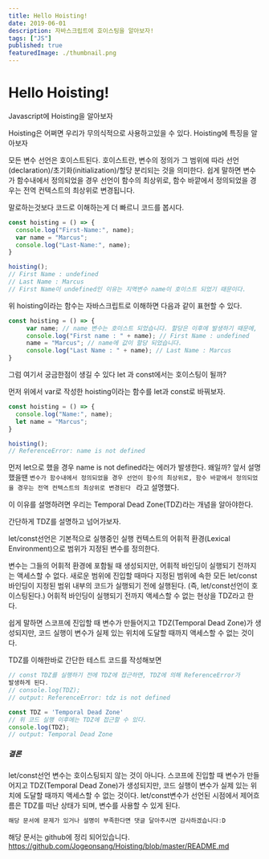 ```yaml
---
title: Hello Hoisting!
date: 2019-06-01
description: 자바스크립트에 호이스팅을 알아보자!
tags: ["JS"]
published: true
featuredImage: ./thumbnail.png
---
```

# Hello Hoisting!
Javascript에 Hoisting을 알아보자

Hoisting은 어쩌면 우리가 무의식적으로 사용하고있을 수 있다.
Hoisting에 특징을 알아보자

모든 변수 선언은 호이스트된다.
호이스트란, 변수의 정의가 그 범위에 따라 선언(declaration)/초기화(initialization)/할당 분리되는 것을 의미한다. 
쉽게 말하면 변수가 함수내에서 정의되었을 경우 선언이 함수의 최상위로, 함수 바깥에서 정의되었을 경우는 전역 컨텍스트의 최상위로 변경됩니다.

말로하는것보다 코드로 이해하는게 더 빠르니 코드를 봅시다.

``` javascript
const hoisting = () => {
  console.log("First-Name:", name);
  var name = "Marcus";
  console.log("Last-Name:", name);
}

hoisting();
// First Name : undefined
// Last Name : Marcus
// First Name이 undefined인 이유는 지역변수 name이 호이스트 되었기 때문이다.

```
위 hoisting이라는 함수는 자바스크립트로 이해하면 다음과 같이 표현할 수 있다.
``` javascript
const hoisting = () => {
     var name; // name 변수는 호이스트 되었습니다. 할당은 이후에 발생하기 때문에, 이 시점에 name의 값은 undefined 입니다.
     console.log("First name : " + name); // First Name : undefined
     name = "Marcus"; // name에 값이 할당 되었습니다.
     console.log("Last Name : " + name); // Last Name : Marcus
}
```

그럼 여기서 궁금한점이 생길 수 있다
let 과 const에서는 호이스팅이 될까?

먼저 위에서 var로 작성한 hoisting이라는 함수를 let과 const로 바꿔보자.

``` javascript
const hoisting = () => {
  console.log("Name:", name);
  let name = "Marcus";
}

hoisting();
// ReferenceError: name is not defined

```
먼저 let으로 했을 경우 name is not defined라는 에러가 발생한다.
왜일까? 앞서 설명했을땐 ```변수가 함수내에서 정의되었을 경우 선언이 함수의 최상위로, 함수 바깥에서 정의되었을 경우는 전역 컨텍스트의 최상위로 변경된다 ``` 라고 설명했다.

이 이유를 설명하려면 우리는 Temporal Dead Zone(TDZ)라는 개념을 알아야한다.

간단하게 TDZ를 설명하고 넘어가보자.

let/const선언은 기본적으로 실행중인 실행 컨텍스트의 어휘적 환경(Lexical Environment)으로 범위가 지정된 변수를 정의한다.

변수는 그들의 어휘적 환경에 포함될 때 생성되지만, 어휘적 바인딩이 실행되기 전까지는 액세스할 수 없다.
새로운 범위에 진입할 때마다 지정된 범위에 속한 모든 let/const바인딩이 지정된 범위 내부의 코드가 실행되기 전에 실행된다. (즉, let/const선언이 호이스팅된다.)
어휘적 바인딩이 실행되기 전까지 액세스할 수 없는 현상을 TDZ라고 한다.

쉽게 말하면 스코프에 진입할 때 변수가 만들어지고 TDZ(Temporal Dead Zone)가 생성되지만, 코드 실행이 변수가 실제 있는 위치에 도달할 때까지 액세스할 수 없는 것이다.

TDZ를 이해한바로 간단한 테스트 코드를 작성해보면
```javascript
// const TDZ를 실행하기 전에 TDZ에 접근하면, TDZ에 의해 ReferenceError가
발생하게 된다.
// console.log(TDZ);
// output: ReferenceError: tdz is not defined

const TDZ = 'Temporal Dead Zone'
// 위 코드 실행 이후에는 TDZ에 접근할 수 있다.
console.log(TDZ);
// output: Temporal Dead Zone
```

##### 결론 
let/const선언 변수는 호이스팅되지 않는 것이 아니다. 스코프에 진입할 때 변수가 만들어지고 TDZ(Temporal Dead Zone)가 생성되지만, 코드 실행이 변수가 실제 있는 위치에 도달할 때까지 액세스할 수 없는 것이다. let/const변수가 선언된 시점에서 제어흐름은 TDZ를 떠난 상태가 되며, 변수를 사용할 수 있게 된다.

```javascript
해당 문서에 문제가 있거나 설명이 부족한다면 댓글 달아주시면 감사하겠습니다:D
```

해당 문서는 github에 정리 되어있습니다.
https://github.com/Jogeonsang/Hoisting/blob/master/README.md
